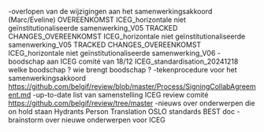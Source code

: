 

-overlopen van de wijzigingen aan het samenwerkingsakkoord (Marc/Eveline)
	OVEREENKOMST ICEG_horizontale niet geïnstitutionaliseerde samenwerking_V05
	TRACKED CHANGES_OVEREENKOMST ICEG_horizontale niet geïnstitutionaliseerde samenwerking_V05
	TRACKED CHANGES_OVEREENKOMST ICEG_horizontale niet geïnstitutionaliseerde samenwerking_V06
-boodschap aan ICEG comité van 18/12
	ICEG_standardisation_20241218
	welke boodschap ?
	wie brengt boodschap ?
-tekenprocedure voor het samenwerkingsakkoord
	https://github.com/belgif/review/blob/master/Process/SigningCollabAgreement.md
-up-to-date list van samenstelling ICEG review comité 
	https://github.com/belgif/review/tree/master
-nieuws over onderwerpen die on hold staan
	Hydrants
	Person
	Translation OSLO standards
	BEST doc
-brainstorm over nieuwe onderwerpen voor ICEG
